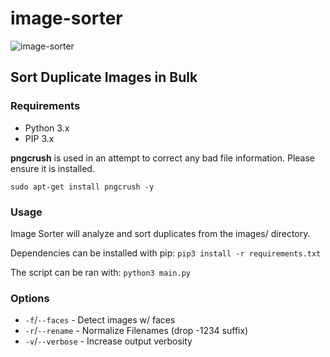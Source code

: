 # image-sorter

![image-sorter](https://blog.hubspot.com/hubfs/how-to-sort-in-excel.jpg)

## Sort Duplicate Images in Bulk

### Requirements

- Python 3.x
- PIP 3.x

**pngcrush** is used in an attempt to correct any bad file information. Please ensure it is installed.

`sudo apt-get install pngcrush -y`

### Usage

Image Sorter will analyze and sort duplicates from the images/ directory.

Dependencies can be installed with pip:
`pip3 install -r requirements.txt`

The script can be ran with:
`python3 main.py`

### Options

- `-f`/`--faces` - Detect images w/ faces
- `-r`/`--rename` - Normalize Filenames (drop -1234 suffix)
- `-v`/`--verbose` - Increase output verbosity